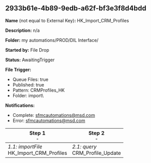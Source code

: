 ## 2933b61e-4b89-9edb-a62f-bf3e3f8d4bdd

**Name** (not equal to External Key)**:** HK_Import_CRM_Profiles

**Description:** n/a

**Folder:** my automations/PROD/DIL Interface/

**Started by:** File Drop

**Status:** AwaitingTrigger

**File Trigger:**

* Queue Files: true
* Published: true
* Pattern: CRMProfiles_HK
* Folder:  import\

**Notifications:**

* Complete: sfmcautomations@msd.com
* Error: sfmcautomations@msd.com

| Step 1<br>_<small>-</small>_ | Step 2<br>_<small>-</small>_ |
| --- | --- |
| _1.1: importFile_<br>HK_Import_CRM_Profiles | _2.1: query_<br>CRM_Profile_Update |
